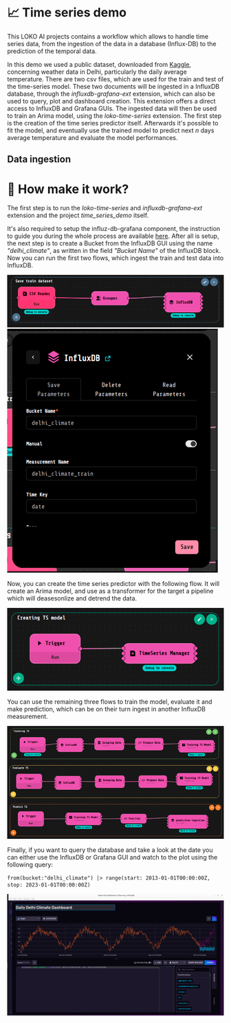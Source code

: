 # :chart_with_upwards_trend: Time series demo

This LOKO AI projects contains a workflow which allows to handle time series data, from the ingestion of the data in a database (Influx-DB) to the prediction of the temporal data. 


In this demo we used a public dataset, downloaded from [Kaggle](https://www.kaggle.com/datasets/sumanthvrao/daily-climate-time-series-data?resource=download), concerning weather data in Delhi, particularly the daily average temperature. There are two csv files, which are used for the train and test of the time-series model. These two documents will be ingested in a InfluxDB database, through the _influxdb-grafana-ext_ extension, which can also be used to query, plot and dashboard creation. This extension offers a direct access to InfluxDB and Grafana GUIs. The ingested data will then be used to train an Arima model, using the _loko-time-series_ extension. The first step is the creation of the time series predictor itself. Afterwards it's possible to fit the model, and eventually use the trained model to predict next _n_ days average temperature and evaluate the model performances.


## Data ingestion





# :mag_right: How make it work?

The first step is to run the _loko-time-series_ and _influxdb-grafana-ext_ extension and the project _time_series_demo_ itself. 


It's also required to setup the influz-db-grafana component, the instruction to guide you during the whole process are available [here](https://github.com/loko-ai/influxdb-grafana-ext). After all is setup, the next step is to create a Bucket from the InfluxDB GUI using the name _"delhi_climate"_, as written in the field _"Bucket Name"_ of the InfluxDB block. Now you can run the first two flows, which ingest the train and test data into InfluxDB.

![](resources/influxdb_ingestion.png) ![](resources/influx_db_params.png)


Now, you can create the time series predictor with the following flow. It will create an Arima model, and use as a transformer for the target a pipeline which will deasesonlize and detrend the data. 


![](resources/ts_pred_creation.png)


You can use the remaining three flows to train the model, evaluate it and make prediction, which can be on their turn ingest in another InfluxDB measurement.

![](resources/ts_flows.png)

Finally, if you want to query the database and take a look at the date you can either use the InfluxDB or Grafana GUI and watch to the plot using the following query:


    from(bucket:"delhi_climate") |> range(start: 2013-01-01T00:00:00Z, stop: 2023-01-01T00:00:00Z) 


![](resources/dashbboard.png)